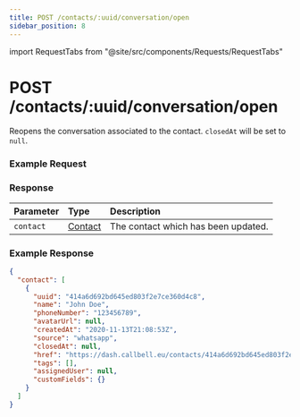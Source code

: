 ```yaml
---
title: POST /contacts/:uuid/conversation/open
sidebar_position: 8
---
```


import RequestTabs from "@site/src/components/Requests/RequestTabs"

# POST /contacts/:uuid/conversation/open

Reopens the conversation associated to the contact. `closedAt` will be set to `null`.

### Example Request

<RequestTabs endpoint='contacts_api' request="post_contact_conversation_open"/>

### Response

| Parameter | Type                                           | Description                         |
| :-------- | :--------------------------------------------- | :---------------------------------- |
| `contact` | [Contact](/api/reference/object_types/contact) | The contact which has been updated. |

### Example Response

```json title=response.json
{
  "contact": [
    {
      "uuid": "414a6d692bd645ed803f2e7ce360d4c8",
      "name": "John Doe",
      "phoneNumber": "123456789",
      "avatarUrl": null,
      "createdAt": "2020-11-13T21:08:53Z",
      "source": "whatsapp",
      "closedAt": null,
      "href": "https://dash.callbell.eu/contacts/414a6d692bd645ed803f2e7ce360d4c8",
      "tags": [],
      "assignedUser": null,
      "customFields": {}
    }
  ]
}
```
